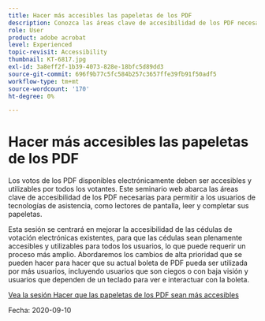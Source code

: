 ```yaml
---
title: Hacer más accesibles las papeletas de los PDF
description: Conozca las áreas clave de accesibilidad de los PDF necesarias para permitir a los usuarios de tecnologías de asistencia, como lectores de pantalla, leer y completar sus papeletas
role: User
product: adobe acrobat
level: Experienced
topic-revisit: Accessibility
thumbnail: KT-6817.jpg
exl-id: 3a8eff2f-1b39-4073-828e-18bfc5d89dd3
source-git-commit: 696f9b77c5fc584b257c3657ffe39fb91f50adf5
workflow-type: tm+mt
source-wordcount: '170'
ht-degree: 0%

---
```


# Hacer más accesibles las papeletas de los PDF

Los votos de los PDF disponibles electrónicamente deben ser accesibles y utilizables por todos los votantes. Este seminario web abarca las áreas clave de accesibilidad de los PDF necesarias para permitir a los usuarios de tecnologías de asistencia, como lectores de pantalla, leer y completar sus papeletas.

Esta sesión se centrará en mejorar la accesibilidad de las cédulas de votación electrónicas existentes, para que las cédulas sean plenamente accesibles y utilizables para todos los usuarios, lo que puede requerir un proceso más amplio. Abordaremos los cambios de alta prioridad que se pueden hacer para hacer que su actual boleta de PDF pueda ser utilizada por más usuarios, incluyendo usuarios que son ciegos o con baja visión y usuarios que dependen de un teclado para ver e interactuar con la boleta.

[Vea la sesión Hacer que las papeletas de los PDF sean más accesibles](https://event.on24.com/wcc/r/2620020/599427B9BC7DA6BB34A4D46EB0EB1F63)

Fecha: 2020-09-10